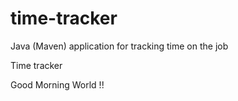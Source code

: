 # time-tracker
Java (Maven) application for tracking time on the job

Time tracker

Good Morning World !!
